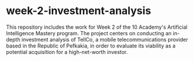 # week-2-investment-analysis
This repository includes the work for Week 2 of the 10 Academy's Artificial Intelligence Mastery program. The project centers on conducting an in-depth investment analysis of TellCo, a mobile telecommunications provider based in the Republic of Pefkakia, in order to evaluate its viability as a potential acquisition for a high-net-worth investor.
